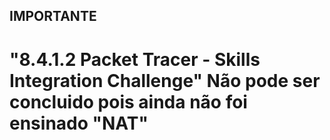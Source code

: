 ## IMPORTANTE
# **"8.4.1.2 Packet Tracer - Skills Integration Challenge"** Não pode ser concluido pois ainda não foi ensinado "NAT"